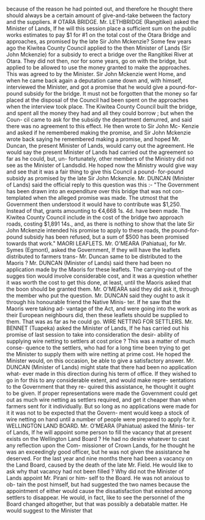 because of the reason he had pointed out, and therefore he thought there should always be a certain amount of give-and-take between the factory and the suppliers. # OTARA BRIDGE. Mr. LETHBRIDGE (Rangitikei) asked the Minister of Lands, If he will this session place a sufficient sum on the public works estimates to pay $1 for #1 on the total cost of the Otara Bridge and approaches, as promised by the late Sir John Mckenzie? Some few years ago the Kiwitea County Council applied to the then Minister of Lands (Sir John Mckenzie) for a subsidy to erect a bridge over the Rangitikei River at Otara. They did not then, nor for some years, go on with the bridge, but applied to be allowed to use the money granted to make the approaches. This was agreed to by the Minister. Sir John Mckenzie went Home, and when he came back again a deputation came down and, with himself, interviewed the Minister, and got a promise that he would give a pound-for-pound subsidy for the bridge. It must not be forgotten that the money so far placed at the disposal of the Council had been spent on the approaches when the interview took place. The Kiwitea County Council built the bridge, and spent all the money they had and all they could borrow ; but when the Coun- cil came to ask for the subsidy the department demurred, and said there was no agreement to this effect. He then wrote to Sir John Mc- Kenzie and asked if he remembered making the promise, and Sir John Mckenzie wrote back saying he remembered making a promise, and hoped Mr. Duncan, the present Minister of Lands, would carry out the agreement. He would say the present Minister of Lands had carried out the agreement so far as he could, but, un- fortunately, other members of the Ministry did not see as the Minister of Landsdid. He hoped now the Ministry would give way and see that it was a fair thing to give this Council a pound- for-pound subsidy as promised by the late Sir John Mckenzie. Mr. DUNCAN (Minister of Lands) said the official reply to this question was this :- "The Government has been drawn into an expenditure over this bridge that was not con- templated when the alleged promise was made. The utmost that the Government then understood it would have to contribute was $1,250. Instead of that, grants amounting to €4,668 1s. 4d. have been made. The Kiwitea County Council include in the cost of the bridge two approach roads, costing $1,891 14s., and, as there is nothing to show that the late Sir John Mckenzie intended his promise to apply to these roads, the pound-for-pound subsidy has been refused, but a sum of $500 has been promised towards that work." MAORI LEAFLETS. Mr. O'MEARA (Pahiatua), for Mr. Symes (Egmont), asked the Government, If they will have the leaflets distributed to farmers trans- Mr. Duncan same to be distributed to the Maoris ? Mr. DUNCAN (Minister of Lands) said there had been no application made by the Maoris for these leaflets. The carrying-out of the sugges tion would involve considerable cost, and it was a question whether it was worth the cost to get this done, at least, until the Maoris asked that the boon should be granted them. Mr. O'MEARA said they did ask it, through the member who put the question. Mr. DUNCAN said they ought to ask it through his honourable friend the Native Minis- ter. If he saw that the Maoris were taking ad- vantage of the Act, and were going into the work as their European neighbours did, then these leaflets should be supplied to them. That was as far as he could go. WIRE NETTING FOR SETTLERS. Mr. BENNET (Tuapeka) asked the Minister of Lands, If he has carried out his promise of last session to take into consideration the desir- ability of supplying wire netting to settlers at cost price ? This was a matter of much conse- quence to the settlers, who had for a long time been trying to get the Minister to supply them with wire netting at prime cost. He hoped the Minister would, on this occasion, be able to give a satisfactory answer. Mr. DUNCAN (Minister of Lands) might state that there had been no application what- ever made in this direction during his term of office. If they wished to go in for this to any considerable extent, and would make repre- sentations to the Government that they re- quired this assistance, he thought it ought to be given. If proper representations were made the Government could get out as much wire netting as settlers required, and get it cheaper than when farmers sent for it individually. But so long as no applications were made for it it was not to be expected that the Govern- ment would keep a stock of wire netting on hand until a number of people were prepared to apply for it. WELLINGTON LAND BOARD. Mr. O'MEARA (Pahiatua) asked the Minis- ter of Lands, If he will appoint some person to fill the vacancy that at present exists on the Wellington Land Board ? He had no desire whatever to cast any reflection upon the Com- missioner of Crown Lands, for he thought he was an exceedingly good officer, but he was not given the assistance he deserved. For the last year and nine months there had been a vacancy on the Land Board, caused by the death of the late Mr. Field. He would like to ask why that vacancy had not been filled ? Why did not the Minister of Lands appoint Mr. Pirani or him- self to the Board. He was not anxious to ob- tain the post himself, but had suggested the two names because the appointment of either would cause the dissatisfaction that existed among settlers to disappear. He would, in fact, like to see the personnel of the Board changed altogether, but that was possibly a debatable matter. He would suggest to the Minister that 